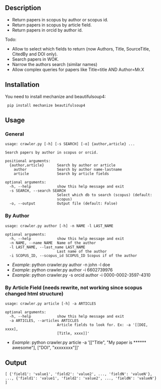 ## Description

- Return papers in scopus by author or scopus id.
- Return papers in scopus by article field.
- Return papers in orcid by author id.

Todo:

- Allow to select which fields to return (now Authors, Title, SourceTitle, CitedBy and DOI only).
- Search papers in WOK.
- Narrow the authors search (similar names)
- Allow complex queries for papers like Title=title AND Author=Mr.X


## Installation

You need to install mechanize and beautifulsoup4:

     pip install mechanize beautifulsoup4


## Usage

### General

    usage: crawler.py [-h] [-s SEARCH] [-o] {author,article} ...

    Search papers by author in scopus or orcid.

    positional arguments:
      {author,article}      Search by author or article
        author              Search by author name-lastname
        article             Search by article fields

    optional arguments:
      -h, --help            show this help message and exit
      -s SEARCH, --search SEARCH
                            Select which db to search (scopus) (default:
                            scopus)
      -o, --output          Output file (default: False)


### By Author

    usage: crawler.py author [-h] -n NAME -l LAST_NAME

    optional arguments:
      -h, --help            show this help message and exit
      -n NAME, --name NAME  Name of the author
      -l LAST_NAME, --last_name LAST_NAME
                            Last name of the author
      -i SCOPUS_ID, --scopus_id SCOPUS_ID Scopus if of the author

- *Example*: python crawler.py author -n john -l doe
- *Example*: python crawler.py author -i 6602739976
- *Example*: python crawler.py -s orcid author -i 0000-0002-3597-4310

### By Article Field (needs rewrite, not working since scopus changed html structure)

    usage: crawler.py article [-h] -a ARTICLES

    optional arguments:
      -h, --help            show this help message and exit
      -a ARTICLES, --articles ARTICLES
                            Article fields to look for. Ex: -a '[[DOI, xxxx],
                            [Title, xxxx]]'

- *Example*: python crawler.py article -a '[["Title", "My paper is ****** awesome"], ["DOI", "xxxxxxxx"]]'

## Output

    [ {'field1': 'value1', 'field2': 'value2', ..., 'fieldN': 'valueN'}, ..., {'field1': 'value1', 'field2': 'value2', ..., 'fieldN': 'valueN'} ]
